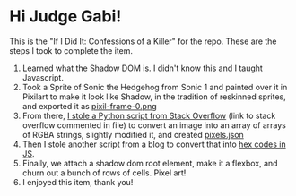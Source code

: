 # Hi Judge Gabi!

This is the "If I Did It: Confessions of a Killer" for the repo. These are the steps I took to complete the item.

1. Learned what the Shadow DOM is. I didn't know this and I taught Javascript.
2. Took a Sprite of Sonic the Hedgehog from Sonic 1 and painted over it in Pixilart to make it look like Shadow, in the tradition of reskinned sprites, and exported it as [pixil-frame-0.png](imageConversion/pixil-frame-0.png)
3. From there, [I stole a Python script from Stack Overflow](imageConversion/index.py) (link to stack overflow commented in file) to convert an image into an array of arrays of RGBA strings, slightly modified it, and created [pixels.json](imageConversion/pixels.json)
4. Then I stole another script from a blog to convert that into [hex codes in JS](rgbatohex.js).
5. Finally, we attach a shadow dom root element, make it a flexbox, and churn out a bunch of rows of cells. Pixel art!
6. I enjoyed this item, thank you!